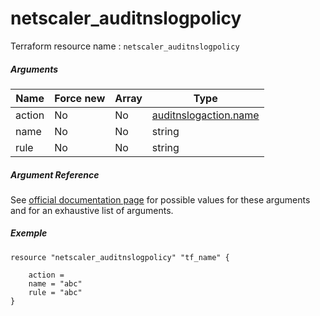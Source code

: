 # netscaler_auditnslogpolicy

Terraform resource name : ```netscaler_auditnslogpolicy```

##### Arguments

| Name | Force new | Array | Type |
|----|----|----|----|
|action|No|No|[auditnslogaction.name](/doc/resources/auditnslogaction.md)|
|name|No|No|string|
|rule|No|No|string|

##### Argument Reference

See [official documentation page](https://developer-docs.citrix.com/projects/netscaler-nitro-api/en/11.0/configuration/audit/auditnslogpolicy/auditnslogpolicy/) for possible values for these arguments and for an exhaustive list of arguments.

##### Exemple

```
resource "netscaler_auditnslogpolicy" "tf_name" {

    action = 
    name = "abc"
    rule = "abc"
}
```

